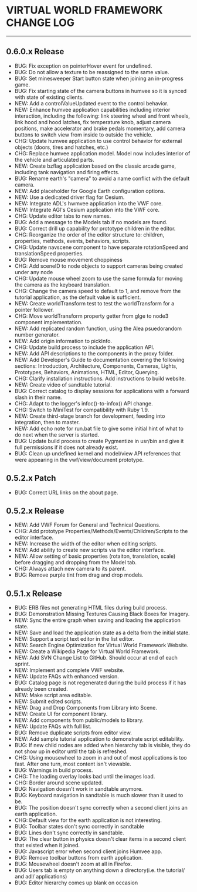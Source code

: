 VIRTUAL WORLD FRAMEWORK CHANGE LOG
==================================

----------------------------------

0.6.0.x Release
----------------------------------------------------------------------------
- BUG: Fix exception on pointerHover event for undefined.
- BUG: Do not allow a texture to be reassigned to the same value. 
- BUG: Set minesweeper Start button state when joining an in-progress game.
- BUG: Fix starting state of the camera buttons in humvee so it is synced with state of existing clients.
- NEW: Add a controlValueUpdated event to the control behavior.
- NEW: Enhance humvee application capabilities including interior interaction, including the following: link steering wheel and front wheels, link hood and hood latches, fix temperature knob, adjust camera positions, make accelerator and brake pedals momentary, add camera buttons to switch view from inside to outside the vehicle.
- CHG: Update humvee application to use control behavior for external objects (doors, tires and hatches, etc.)
- CHG: Replace humvee application model. Model now includes interior of the vehicle and articulated parts.
- NEW: Create bzflag application based on the classic arcade game, including tank navigation and firing effects. 
- BUG: Rename earth's "camera" to avoid a name conflict with the default camera.
- NEW: Add placeholder for Google Earth configuration options.
- NEW: Use a dedicated driver flag for Cesium.
- NEW: Integrate ADL's hwmvee application into the VWF core.
- NEW: Integrate AGI's Cesium application into the VWF core.
- CHG: Update editor tabs to new names.
- BUG: Add a message to the Models tab if no models are found.
- BUG: Correct drill up capability for prototype children in the editor. 
- CHG: Reorganize the order of the editor structure to: children, properties, methods, events, behaviors, scripts.
- CHG: Update navscene component to have separate rotationSpeed and translationSpeed properties.
- BUG: Remove mouse movement choppiness
- CHG: Add sceneID to node objects to support cameras being created under any node
- CHG: Update mouse wheel zoom to use the same formula for moving the camera as the keyboard translation.
- CHG: Change the camera speed to default to 1, and remove from the tutorial application, as the default value is sufficient.
- NEW: Create worldTransform test to test the worldTransform for a pointer follower.
- CHG: Move worldTransform property getter from glge to node3 component implementation.
- NEW: Add replicated random function, using the Alea psuedorandom number generator.
- NEW: Add origin information to pickInfo.
- CHG: Update build process to include the application API.
- NEW: Add API descriptions to the components in the proxy folder.
- NEW: Add Developer's Guide to documentation covering the following sections: Introduction, Architecture, Components, Cameras, Lights, Prototypes, Behaviors, Animations, HTML, Editor, Querying.
- CHG: Clarify installation instructions. Add instructions to build website.
- NEW: Create video of sandtable tutorial.
- BUG: Correct catalog to display sessions for applications with a forward slash in their name.
- CHG: Adapt to the logger's infoc()-to-infox() API change.
- CHG: Switch to MiniTest for compatibility with Ruby 1.9.
- NEW: Create third-stage branch for development, feeding into integration, then to master.
- NEW: Add echo note for run.bat file to give some initial hint of what to do next when the server is started.
- BUG: Update build process to create Pygmentize in usr/bin and give it full permissions if it does not already exist.
- BUG: Clean up undefined kernel and model/view API references that were appearing in the vwf/view/document prototype.

0.5.2.x Patch
----------------------------------------------------------------------------
- BUG: Correct URL links on the about page.

0.5.2.x Release
----------------------------------------------------------------------------
- NEW: Add VWF Forum for General and Technical Questions.
- CHG: Add prototype Properties/Methods/Events/Children/Scripts to the editor interface.
- NEW: Increase the width of the editor when editing scripts.
- NEW: Add ability to create new scripts via the editor interface.
- NEW: Allow setting of basic properties (rotaiton, translation, scale) before dragging and dropping from the Model tab.
- CHG: Always attach new camera to its parent.
- BUG: Remove purple tint from drag and drop models.

0.5.1.x Release
----------------------------------------------------------------------------
- BUG: ERB files not generating HTML files during build process.
- BUG: Demonstration Missing Textures Causing Black Boxes for Imagery.
- NEW: Sync the entire graph when saving and loading the application state.
- NEW: Save and load the application state as a delta from the initial state.
- NEW: Support a script text editor in the list editor.
- NEW: Search Engine Optimization for Virtual World Framework Website.
- NEW: Create a Wikipedia Page for Virtual World Framework.
- NEW: Add SVN Change List to GitHub. Should occur at end of each sprint.
- NEW: Implement and complete VWF website.
- NEW: Update FAQs with enhanced version.
- BUG: Catalog page is not regenerated during the build process if it has already been created.
- NEW: Make script area editable.
- NEW: Submit edited scripts.
- NEW: Drag and Drop Components from Library into Scene.
- NEW: Create UI for component library.
- NEW: Add components from public/models to library.
- NEW: Update FAQs with full list.
- BUG: Remove duplicate scripts from editor view.
- NEW: Add sample tutorial application to demonstrate script editability.
- BUG: If new child nodes are added when hierarchy tab is visible, they do not show up in editor until the tab is refreshed. 
- CHG: Using mousewheel to zoom in and out of most applications is too fast. After one turn, most content isn't viewable.
- BUG: Warnings in build process.
- CHG: The loading overlay looks bad until the images load.
- CHG: Border around scene updated.
- BUG: Navigation doesn't work in sandtable anymore.
- BUG: Keyboard navigation in sandtable is much slower than it used to be.
- BUG: The position doesn't sync correctly when a second client joins an earth application.
- CHG: Default view for the earth application is not interesting.
- BUG: Toolbar states don't sync correctly in sandtable
- BUG: Lines don't sync correctly in sandtable.
- BUG: The clear button in physics doesn't clear items in a second client that existed when it joined.
- BUG: Javascript error when second client joins Humvee app.
- BUG: Remove toolbar buttons from earth application.
- BUG: Mousewheel doesn't zoom at all in Firefox.
- BUG: Users tab is empty on anything down a directory(i.e. the tutorial/ and adl/ applications)
- BUG: Editor hierarchy comes up blank on occasion
